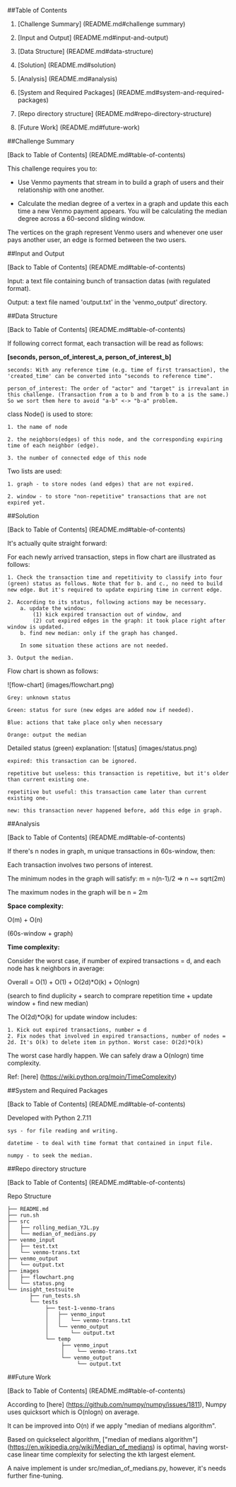 ##Table of Contents

1. [Challenge Summary] (README.md#challenge summary)

2. [Input and Output] (README.md#input-and-output)

3. [Data Structure] (README.md#data-structure)

4. [Solution] (README.md#solution)

5. [Analysis] (README.md#analysis)

6. [System and Required Packages] (README.md#system-and-required-packages)

7. [Repo directory structure] (README.md#repo-directory-structure)

8. [Future Work] (README.md#future-work)

##Challenge Summary

[Back to Table of Contents] (README.md#table-of-contents)

This challenge requires you to:

- Use Venmo payments that stream in to build a graph of users and their relationship with one another.

- Calculate the median degree of a vertex in a graph and update this each time a new Venmo payment appears. You will be calculating the median degree across a 60-second sliding window.

The vertices on the graph represent Venmo users and whenever one user pays another user, an edge is formed between the two users.


##Input and Output

[Back to Table of Contents] (README.md#table-of-contents)

Input: a text file containing bunch of transaction datas (with regulated format). 

Output: a text file named 'output.txt' in the 'venmo_output' directory.

##Data Structure

[Back to Table of Contents] (README.md#table-of-contents)

If following correct format, each transaction will be read as follows:

<b>[seconds, person_of_interest_a, person_of_interest_b]</b>

    seconds: With any reference time (e.g. time of first transaction), the 'created_time' can be converted into "seconds to reference time".

    person_of_interest: The order of "actor" and "target" is irrevalant in this challenge. (Transaction from a to b and from b to a is the same.) So we sort them here to avoid "a-b" <-> "b-a" problem.

class Node() is used to store:

	1. the name of node
	
	2. the neighbors(edges) of this node, and the corresponding expiring time of each neighbor (edge).
	
	3. the number of connected edge of this node

Two lists are used:

	1. graph - to store nodes (and edges) that are not expired.
	
	2. window - to store "non-repetitive" transactions that are not expired yet.

##Solution

[Back to Table of Contents] (README.md#table-of-contents)

It's actually quite straight forward:

For each newly arrived transaction, steps in flow chart are illustrated as follows:

	1. Check the transaction time and repetitivity to classify into four (green) status as follows. Note that for b. and c., no need to build new edge. But it's required to update expiring time in current edge.
	
	2. According to its status, following actions may be necessary.
	    a. update the window:
	        (1) kick expired transaction out of window, and 
	        (2) cut expired edges in the graph: it took place right after window is updated.
	    b. find new median: only if the graph has changed.
	
	    In some situation these actions are not needed.
	
	3. Output the median.

Flow chart is shown as follows:

![flow-chart] (images/flowchart.png)

	Grey: unknown status
	
	Green: status for sure (new edges are added now if needed).
	
	Blue: actions that take place only when necessary
	
	Orange: output the median

Detailed status (green) explanation:
![status] (images/status.png)

    expired: this transaction can be ignored.
    
    repetitive but useless: this transaction is repetitive, but it's older than current existing one.
    
    repetitive but useful: this transaction came later than current existing one.
    
    new: this transaction never happened before, add this edge in graph.



##Analysis

[Back to Table of Contents] (README.md#table-of-contents)

If there's n nodes in graph, m unique transactions in 60s-window, then:

Each transaction involves two persons of interest.

The minimum nodes in the graph will satisfy: m = n(n-1)/2 => n ~= sqrt(2m)

The maximum nodes in the graph will be n = 2m

<b>Space complexity:</b>

O(m) + O(n)

(60s-window + graph)

<b>Time complexity:</b>

Consider the worst case, if number of expired transactions = d, and each node has k neighbors in average:

Overall = O(1) + O(1) + O(2d)*O(k) + O(nlogn)

(search to find duplicity + search to comprare repetition time + update window + find new median)

The O(2d)*O(k) for update window includes:

    1. Kick out expired transactions, number = d
    2. Fix nodes that involved in expired transactions, number of nodes = 2d. It's O(k) to delete item in python. Worst case: O(2d)*O(k)

The worst case hardly happen. We can safely draw a O(nlogn) time complexity.

Ref: [here] (https://wiki.python.org/moin/TimeComplexity)


##System and Required Packages

[Back to Table of Contents] (README.md#table-of-contents)

Developed with Python 2.7.11

    sys - for file reading and writing.

    datetime - to deal with time format that contained in input file.

    numpy - to seek the median.

##Repo directory structure

[Back to Table of Contents] (README.md#table-of-contents)

Repo Structure

	├── README.md 
	├── run.sh
	├── src
	│  	├── rolling_median_YJL.py
    │   └── median_of_medians.py
	├── venmo_input
	│   ├── test.txt
    │   └── venmo-trans.txt
	├── venmo_output
	│   └── output.txt
    ├── images
    │   ├── flowchart.png
    │   └── status.png
	└── insight_testsuite
	 	   ├── run_tests.sh
		   └── tests
	        	├── test-1-venmo-trans
        		│   ├── venmo_input
        		│   │   └── venmo-trans.txt
        		│   └── venmo_output
        		│       └── output.txt
        		└── temp
            		 ├── venmo_input
            		 │	  └── venmo-trans.txt
            		 └── venmo_output
            			  └── output.txt

##Future Work

[Back to Table of Contents] (README.md#table-of-contents)

According to [here] (https://github.com/numpy/numpy/issues/1811), Numpy uses quicksort which is O(nlogn) on average.

It can be improved into O(n) if we apply "median of medians algorithm".

Based on quickselect algorithm, ["median of medians algorithm"] (https://en.wikipedia.org/wiki/Median_of_medians) is optimal, having worst-case linear time complexity for selecting the kth largest element.

A naive implement is under src/median_of_medians.py, however, it's needs further fine-tuning.


